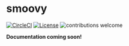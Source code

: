 # smoovy

[![CircleCI](https://flat.badgen.net/circleci/github/davideperozzi/smoovy)](https://circleci.com/gh/davideperozzi/smoovy/tree/master)
[![License](https://flat.badgen.net/badge/license/MIT/blue)](./LICENSE)
![contributions welcome](https://img.shields.io/badge/contributions-welcome-brightgreen.svg?style=flat-square)

**Documentation coming soon!**